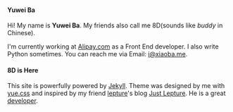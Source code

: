 #### Yuwei Ba
Hi! My name is **Yuwei Ba**. My friends also call me 8D(sounds like *buddy* in Chinese).

I'm currently working at [Alipay.com](http://www.alipay.com) as a Front End developer. I also write Python sometimes. You can reach me via Email: [i@xiaoba.me](mailto:i@xiaoba.me).

#### 8D is Here
This site is powerfully powered by [Jekyll](http://jekyllrb.com/). Theme was designed by me with [yue.css](http://lab.lepture.com/yue.css/) and inspired by my friend [lepture](https://twitter.com/lepture)'s blog [Just Lepture](http://lepture.com). He is a great [developer](http://github.com/lepture).
